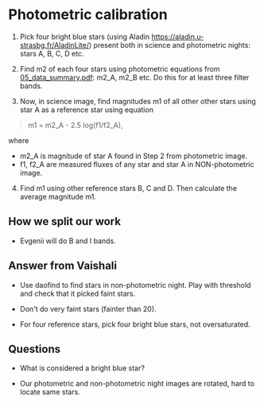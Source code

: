 # Photometric calibration


1. Pick four bright blue stars (using Aladin https://aladin.u-strasbg.fr/AladinLite/) present both in science and photometric nights: stars A, B, C, D etc.

2. Find m2 of each four stars using photometric equations from [05_data_summary.pdf](https://github.com/evgenyneu/asp3231_project/blob/master/doc/lab_notes/05_data_summary.pdf): m2_A, m2_B etc. Do this for at least three filter bands.

3. Now, in science image, find magnitudes m1 of all other other stars using star A as a reference star using equation

> m1 = m2_A - 2.5 log(f1/f2_A),

where

* m2_A is magnitude of star A found in Step 2 from photometric image.
* f1, f2_A are measured fluxes of any star and star A in NON-photometric image.

4. Find m1 using other reference stars B, C and D. Then calculate the average magnitude m1.

## How we split our work

* Evgenii will do B and I bands.

## Answer from Vaishali

* Use daofind to find stars in non-photometric night. Play with threshold and check that it picked faint stars.

* Don't do very faint stars (fainter than 20).

* For four reference stars, pick four bright blue stars, not oversaturated.

## Questions

* What is considered a bright blue star?

* Our photometric and non-photometric night images are rotated, hard to locate same stars.
